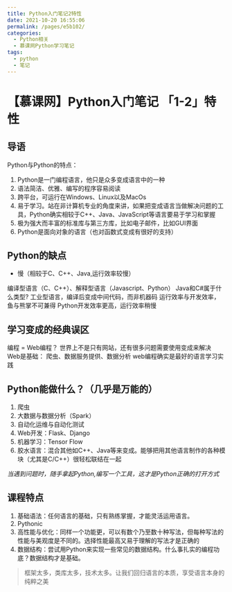 ```yaml
---
title: Python入门笔记2特性
date: 2021-10-20 16:55:06
permalink: /pages/e5b102/
categories:
  - Python相关
  - 慕课网Python学习笔记
tags:
  - python
  - 笔记
---
```



# 【慕课网】Python入门笔记 「1-2」特性

## 导语
Python与Python的特点：

1. Python是一门编程语言，他只是众多变成语言中的一种
2. 语法简洁、优雅、编写的程序容易阅读
3. 跨平台，可运行在Windows、Linux以及MacOs
4. 易于学习。站在非计算机专业的角度来讲，如果把变成语言当做解决问题的工具，Python确实相较于C++、Java、JavaScript等语言要易于学习和掌握
5. 极为强大而丰富的标准库与第三方库，比如电子邮件，比如GUI界面
6. Python是面向对象的语言（也对函数式变成有很好的支持）

## Python的缺点
* 慢（相较于C、C++、Java,运行效率较慢）

编译型语言（C、C++）、解释型语言（Javascript、Python）
Java和C#属于什么类型?  工业型语言，编译后变成中间代码，而非机器码
运行效率与开发效率，鱼与熊掌不可兼得
Python开发效率更高，运行效率稍慢

## 学习变成的经典误区
编程 = Web编程？
世界上不是只有网站，还有很多问题需要使用变成来解决
Web是基础：
爬虫、数据服务提供、数据分析
web编程确实是最好的语言学习实践

## Python能做什么？（几乎是万能的）
1. 爬虫
2. 大数据与数据分析（Spark）
3. 自动化运维与自动化测试
4. Web开发：Flask、Django
5. 机器学习：Tensor Flow
6. 胶水语言：混合其他如C++、Java等来变成。能够把用其他语言制作的各种模块（尤其是C/C++）很轻松联结在一起

*当遇到问题时，随手拿起Python,编写一个工具，这才是Python正确的打开方式*

## 课程特点
1. 基础语法：任何语言的基础，只有熟练掌握，才能灵活运用语言。
2. Pythonic
3. 高性能与优化：同样一个功能更，可以有数个乃至数十种写法，但每种写法的性能与美观度是不同的。选择性能最高又易于理解的写法才是正确的
4. 数据结构：尝试用Python来实现一些常见的数据结构。什么事扎实的编程功底？数据结构才是基础。

> 框架太多，类库太多，技术太多。让我们回归语言的本质，享受语言本身的纯粹之美



